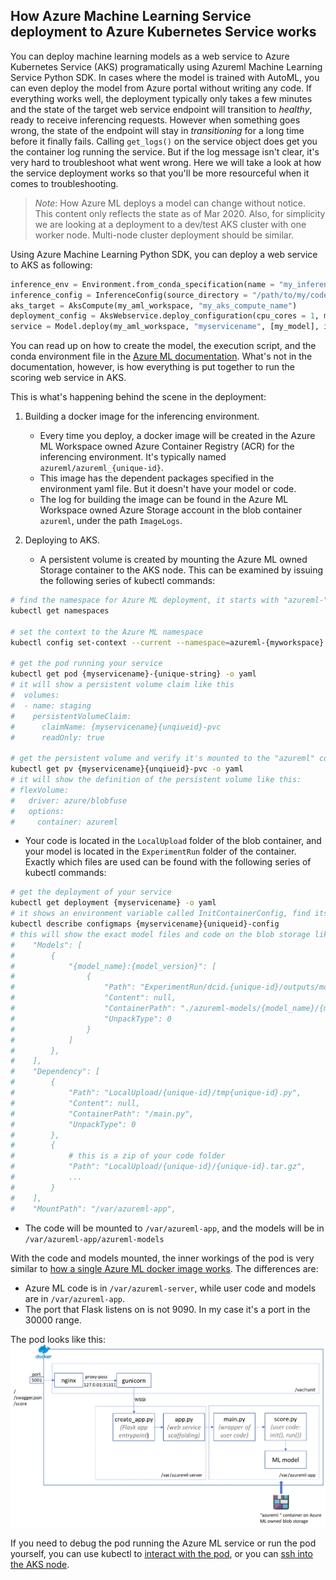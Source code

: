 ## How Azure Machine Learning Service deployment to Azure Kubernetes Service works

You can deploy machine learning models as a web service to Azure Kubernetes Service (AKS) programatically using Azureml Machine Learning Service Python SDK. In cases where the model is trained with AutoML, you can even deploy the model from Azure portal without writing any code. If everything works well, the deployment typically only takes a few minutes and the state of the target web service endpoint will transition to _healthy_, ready to receive inferencing requests. However when something goes wrong, the state of the endpoint will stay in _transitioning_ for a long time before it finally fails. Calling ```get_logs()``` on the service object does get you the container log running the service. But if the log message isn't clear, it's very hard to troubleshoot what went wrong. Here we will take a look at how the service deployment works so that you'll be more resourceful when it comes to troubleshooting.  

>*Note*: How Azure ML deploys a model can change without notice. This content only reflects the state as of Mar 2020. Also, for simplicity we are looking at a deployment to a dev/test AKS cluster with one worker node. Multi-node cluster deployment should be similar.

Using Azure Machine Learning Python SDK, you can deploy a web service to AKS as following:

```python
inference_env = Environment.from_conda_specification(name = "my_inference_env_name", file_path = "/path/to/my_inference_env.yml")
inference_config = InferenceConfig(source_directory = "/path/to/my/code", entry_script = "my_score.py", environment = inference_env)
aks_target = AksCompute(my_aml_workspace, "my_aks_compute_name")
deployment_config = AksWebservice.deploy_configuration(cpu_cores = 1, memory_gb = 2)
service = Model.deploy(my_aml_workspace, "myservicename", [my_model], inference_config, deployment_config, aks_target)
```

You can read up on how to create the model, the execution script, and the conda environment file in the [Azure ML documentation](https://docs.microsoft.com/en-us/azure/machine-learning/service/how-to-deploy-and-where). What's not in the documentation, however, is how everything is put together to run the scoring web service in AKS. 

This is what's happening behind the scene in the deployment:
1. Building a docker image for the inferencing environment.
    *  Every time you deploy, a docker image will be created in the Azure ML Workspace owned Azure Container Registry (ACR) for the inferencing environment. It's typically named ```azureml/azureml_{unique-id}```.
    *  This image has the dependent packages specified in the environment yaml file. But it doesn't have your model or code. 
    *  The log for building the image can be found in the Azure ML Workspace owned Azure Storage account in the blob container ```azureml```, under the path ```ImageLogs```.

2. Deploying to AKS.
    *  A persistent volume is created by mounting the Azure ML owned Storage container to the AKS node. This can be examined by issuing the following series of kubectl commands:

```bash
# find the namespace for Azure ML deployment, it starts with "azureml-"
kubectl get namespaces

# set the context to the Azure ML namespace 
kubectl config set-context --current --namespace=azureml-{myworkspace}

# get the pod running your service
kubectl get pod {myservicename}-{unique-string} -o yaml   
# it will show a persistent volume claim like this
#  volumes:
#  - name: staging
#    persistentVolumeClaim:
#      claimName: {myservicename}{unqiueid}-pvc
#      readOnly: true

# get the persistent volume and verify it's mounted to the "azureml" container of your Azure ML Storage account
kubectl get pv {myservicename}{unqiueid}-pvc -o yaml
# it will show the definition of the persistent volume like this:
# flexVolume:
#   driver: azure/blobfuse
#   options:
#     container: azureml
```

   *  Your code is located in the ```LocalUpload``` folder of the blob container, and your model is located in the ```ExperimentRun``` folder of the container. Exactly which files are used can be found with the following series of kubectl commands:

```bash
# get the deployment of your service
kubectl get deployment {myservicename} -o yaml
# it shows an environment variable called InitContainerConfig, find its definition as following:
kubectl describe configmaps {myservicename}{uniqueid}-config
# this will show the exact model files and code on the blob storage like this:
#    "Models": [
#        {
#            "{model_name}:{model_version}": [
#                {
#                    "Path": "ExperimentRun/dcid.{unique-id}/outputs/model.pkl",
#                    "Content": null,
#                    "ContainerPath": "./azureml-models/{model_name}/{model_version}/model.pkl",
#                    "UnpackType": 0
#                }
#            ]
#        },
#    ],
#    "Dependency": [
#        {
#            "Path": "LocalUpload/{unique-id}/tmp{unique-id}.py",
#            "Content": null,
#            "ContainerPath": "/main.py",
#            "UnpackType": 0
#        },
#        {
#            # this is a zip of your code folder
#            "Path": "LocalUpload/{unique-id}/{unique-id}.tar.gz",
#            ...
#        }
#    ],
#    "MountPath": "/var/azureml-app",
```

   *  The code will be mounted to ```/var/azureml-app```, and the models will be in ```/var/azureml-app/azureml-models```

With the code and models mounted, the inner workings of the pod is very similar to [how a single Azure ML docker image works](https://liupeirong.github.io/amlDockerImage/). The differences are:
*  Azure ML code is in ```/var/azureml-server```, while user code and models are in ```/var/azureml-app```. 
*  The port that Flask listens on is not 9090. In my case it's a port in the 30000 range.

The pod looks like this:
<img src="images/amlpod.png" alt="Azure Machine Learning Pod image" />

If you need to debug the pod running the Azure ML service or run the pod yourself, you can use kubectl to [interact with the pod](https://kubernetes.io/docs/reference/kubectl/cheatsheet/#interacting-with-running-pods), or you can [ssh into the AKS node](https://docs.microsoft.com/en-us/azure/aks/ssh). 
